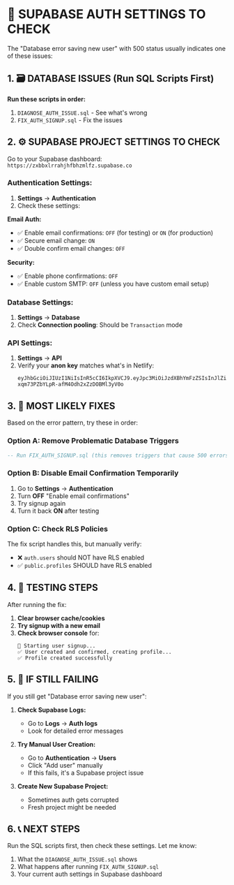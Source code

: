 # 🔧 SUPABASE AUTH SETTINGS TO CHECK

The "Database error saving new user" with 500 status usually indicates one of these issues:

## 1. 🗃️ DATABASE ISSUES (Run SQL Scripts First)

**Run these scripts in order:**
1. `DIAGNOSE_AUTH_ISSUE.sql` - See what's wrong
2. `FIX_AUTH_SIGNUP.sql` - Fix the issues

## 2. ⚙️ SUPABASE PROJECT SETTINGS TO CHECK

Go to your Supabase dashboard: `https://zxbbxlrrahjhfbhzmlfz.supabase.co`

### **Authentication Settings:**
1. **Settings** → **Authentication**
2. Check these settings:

**Email Auth:**
- ✅ Enable email confirmations: `OFF` (for testing) or `ON` (for production)
- ✅ Secure email change: `ON`
- ✅ Double confirm email changes: `OFF`

**Security:**
- ✅ Enable phone confirmations: `OFF`
- ✅ Enable custom SMTP: `OFF` (unless you have custom email setup)

### **Database Settings:**
1. **Settings** → **Database**
2. Check **Connection pooling**: Should be `Transaction` mode

### **API Settings:**
1. **Settings** → **API**
2. Verify your **anon key** matches what's in Netlify:
   ```
   eyJhbGciOiJIUzI1NiIsInR5cCI6IkpXVCJ9.eyJpc3MiOiJzdXBhYmFzZSIsInJlZiI6Inp4YmJ4bHJyYWhqaGZiaHptbGZ6Iiwicm9sZSI6ImFub24iLCJpYXQiOjE3NTczNTMxNTUsImV4cCI6MjA3MjkyOTE1NX0.OAH24tTc-xqm73PZbYLpR-afM4Odh2xZzDOBMl3yV0o
   ```

## 3. 🔄 MOST LIKELY FIXES

Based on the error pattern, try these in order:

### **Option A: Remove Problematic Database Triggers**
```sql
-- Run FIX_AUTH_SIGNUP.sql (this removes triggers that cause 500 errors)
```

### **Option B: Disable Email Confirmation Temporarily**
1. Go to **Settings** → **Authentication**
2. Turn **OFF** "Enable email confirmations"
3. Try signup again
4. Turn it back **ON** after testing

### **Option C: Check RLS Policies**
The fix script handles this, but manually verify:
- ❌ `auth.users` should NOT have RLS enabled
- ✅ `public.profiles` SHOULD have RLS enabled

## 4. 🧪 TESTING STEPS

After running the fix:

1. **Clear browser cache/cookies**
2. **Try signup with a new email**
3. **Check browser console** for:
   ```
   🔄 Starting user signup...
   ✅ User created and confirmed, creating profile...
   ✅ Profile created successfully
   ```

## 5. 🚨 IF STILL FAILING

If you still get "Database error saving new user":

1. **Check Supabase Logs:**
   - Go to **Logs** → **Auth logs**
   - Look for detailed error messages

2. **Try Manual User Creation:**
   - Go to **Authentication** → **Users**
   - Click "Add user" manually
   - If this fails, it's a Supabase project issue

3. **Create New Supabase Project:**
   - Sometimes auth gets corrupted
   - Fresh project might be needed

## 6. 📞 NEXT STEPS

Run the SQL scripts first, then check these settings. Let me know:
1. What the `DIAGNOSE_AUTH_ISSUE.sql` shows
2. What happens after running `FIX_AUTH_SIGNUP.sql`
3. Your current auth settings in Supabase dashboard
